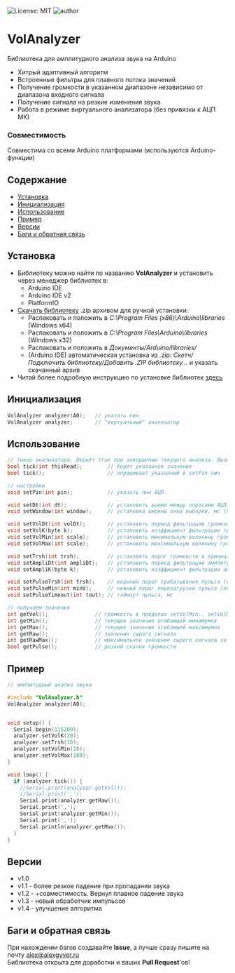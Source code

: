 ![License: MIT](https://img.shields.io/badge/License-MIT-green.svg)
![author](https://img.shields.io/badge/author-AlexGyver-informational.svg)
# VolAnalyzer
Библиотека для амплитудного анализа звука на Arduino
- Хитрый адаптивный алгоритм
- Встроенные фильтры для плавного потока значений
- Получение громкости в указанном диапазоне независимо от диапазона входного сигнала
- Получение сигнала на резкие изменения звука
- Работа в режиме виртуального анализатора (без привязки к АЦП МК)

### Совместимость
Совместима со всеми Arduino платформами (используются Arduino-функции)

## Содержание
- [Установка](#install)
- [Инициализация](#init)
- [Использование](#usage)
- [Пример](#example)
- [Версии](#versions)
- [Баги и обратная связь](#feedback)

<a id="install"></a>
## Установка
- Библиотеку можно найти по названию **VolAnalyzer** и установить через менеджер библиотек в:
    - Arduino IDE
    - Arduino IDE v2
    - PlatformIO
- [Скачать библиотеку](https://github.com/GyverLibs/VolAnalyzer/archive/refs/heads/main.zip) .zip архивом для ручной установки:
    - Распаковать и положить в *C:\Program Files (x86)\Arduino\libraries* (Windows x64)
    - Распаковать и положить в *C:\Program Files\Arduino\libraries* (Windows x32)
    - Распаковать и положить в *Документы/Arduino/libraries/*
    - (Arduino IDE) автоматическая установка из .zip: *Скетч/Подключить библиотеку/Добавить .ZIP библиотеку…* и указать скачанный архив
- Читай более подробную инструкцию по установке библиотек [здесь](https://alexgyver.ru/arduino-first/#%D0%A3%D1%81%D1%82%D0%B0%D0%BD%D0%BE%D0%B2%D0%BA%D0%B0_%D0%B1%D0%B8%D0%B1%D0%BB%D0%B8%D0%BE%D1%82%D0%B5%D0%BA)

<a id="init"></a>
## Инициализация
```cpp
VolAnalyzer analyzer(A0);   // указать пин
VolAnalyzer analyzer;       // "виртуальный" анализатор
```

<a id="usage"></a>
## Использование
```cpp
// тикер анализатора. Вернёт true при завершении текущего анализа. Вызывать почаще
bool tick(int thisRead);        // берёт указанное значение
bool tick();                    // опрашивает указанный в setPin пин

// настройки
void setPin(int pin);           // указать пин АЦП

void setDt(int dt);             // установить время между опросами АЦП, мкс (по умолч. 500)
void setWindow(int window);     // установка ширины окна выборки, мс (по умолч. 20)

void setVolDt(int volDt);       // установить период фильтрации громкости (умолч 20)
void setVolK(byte k);           // установить коэффициент фильтрации громкости 0-31 (умолч 25)
void setVolMin(int scale);      // установить минимальную величину громкости (умолч 0)
void setVolMax(int scale);      // установить максимальную величину громкости (умолч 100)

void setTrsh(int trsh);         // установить порог громкости в единицах raw АЦП (умолч 0)
void setAmpliDt(int ampliDt);   // установить период фильтрации амплитудных огибающих
void setAmpliK(byte k);         // установить коэффициент фильтрации амплитудных огибающих 0-31 (умолч 31)

void setPulseTrsh(int trsh);    // верхний порог срабатывания пульса (по шкале громкости)
void setPulseMin(int minV);     // нижний порог перезагрузки пульса (по шкале громкости)
void setPulseTimeout(int tout); // таймаут пульса, мс

// получаем значения
int getVol();               // громкость в пределах setVolMin.. setVolMax
int getMin();               // текущее значение огибающей минимумов
int getMax();               // текущее значение огибающей максимумов
int getRaw();               // значение сырого сигнала
int getRawMax();            // максимальное значение сырого сигнала за выборку
bool getPulse();            // резкий скачок громкости
```

<a id="example"></a>
## Пример
```cpp
// амплитудный анализ звука

#include "VolAnalyzer.h"
VolAnalyzer analyzer(A0);


void setup() {
  Serial.begin(115200);
  analyzer.setVolK(20);
  analyzer.setTrsh(10);
  analyzer.setVolMin(10);
  analyzer.setVolMax(100);
}

void loop() {
  if (analyzer.tick()) {
    //Serial.print(analyzer.getVol());
    //Serial.print(',');
    Serial.print(analyzer.getRaw());
    Serial.print(',');
    Serial.print(analyzer.getMin());
    Serial.print(',');
    Serial.println(analyzer.getMax());
  }
}
```

<a id="versions"></a>
## Версии
- v1.0
- v1.1 - более резкое падение при пропадании звука
- v1.2 - +совместимость. Вернул плавное падение звука
- v1.3 - новый обработчик импульсов
- v1.4 - улучшение алгоритма

<a id="feedback"></a>
## Баги и обратная связь
При нахождении багов создавайте **Issue**, а лучше сразу пишите на почту [alex@alexgyver.ru](mailto:alex@alexgyver.ru)  
Библиотека открыта для доработки и ваших **Pull Request**'ов!